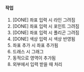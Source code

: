 #### 작업
1. [DONE] 좌표 입력 시 라인 그려짐
2. [DONE] 좌표 입력 시 포인트 그려짐
3. [DONE] 좌표 입력 시 폴리곤 그려짐
4. [DONE] 색상 입력 시 색상 반영됨
5. 좌표 추가 시 좌표 추가됨
6. 드래스 시 그래그
7. 동적으로 영역이 추가됨
8. 외부에서 입력 받을 때 처리